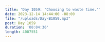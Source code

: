 ```yaml
---
title: 'Day 1059: "Choosing to waste time."'
date: 2023-12-14 14:44:00 -08:00
file: "/uploads/Day-B1059.mp3"
post: Day 1059
duration: '00:04:36'
length: 4007551
---
```


